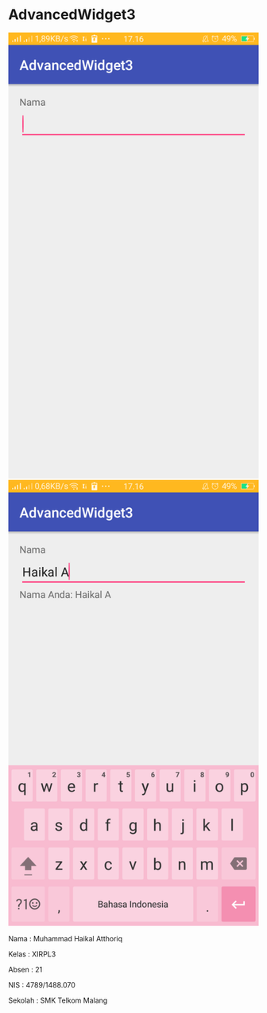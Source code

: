 # AdvancedWidget3

![Screenshot 1](https://github.com/haikalatth/AdvancedWidget3/blob/master/Screenshot_2016-11-09-17-16-29-58.png)
![Screenshot 2](https://github.com/haikalatth/AdvancedWidget3/blob/master/Screenshot_2016-11-09-17-16-34-36.png)

Nama    : Muhammad Haikal Atthoriq 

Kelas   : XIRPL3 

Absen   : 21 

NIS     : 4789/1488.070 

Sekolah : SMK Telkom Malang 

